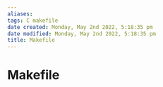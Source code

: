 ```yaml
---
aliases: 
tags: C makefile
date created: Monday, May 2nd 2022, 5:18:35 pm
date modified: Monday, May 2nd 2022, 5:18:35 pm
title: Makefile
---
```


# Makefile